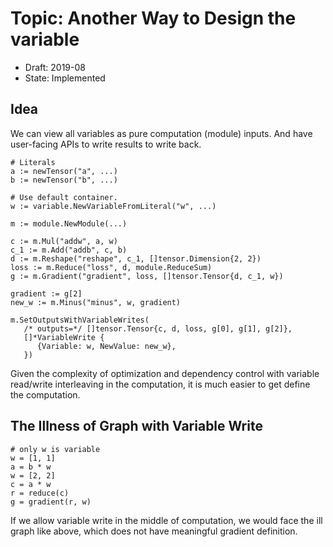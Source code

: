 Topic: Another Way to Design the variable
==========================================

- Draft: 2019-08
- State: Implemented

Idea
----

We can view all variables as pure computation (module) inputs. And have
user-facing APIs to write results to write back.

    # Literals
    a := newTensor("a", ...)
    b := newTensor("b", ...)

    # Use default container.
    w := variable.NewVariableFromLiteral("w", ...)

    m := module.NewModule(...)

    c := m.Mul("addw", a, w)
    c_1 := m.Add("addb", c, b)
    d := m.Reshape("reshape", c_1, []tensor.Dimension{2, 2})
    loss := m.Reduce("loss", d, module.ReduceSum)
    g := m.Gradient("gradient", loss, []tensor.Tensor{d, c_1, w})

    gradient := g[2]
    new_w := m.Minus("minus", w, gradient)

    m.SetOutputsWithVariableWrites(
       /* outputs=*/ []tensor.Tensor{c, d, loss, g[0], g[1], g[2]},
       []*VariableWrite {
          {Variable: w, NewValue: new_w},
       })

Given the complexity of optimization and dependency control with variable
read/write interleaving in the computation, it is much easier to get define the
computation.

The Illness of Graph with Variable Write
----------------------------------------

    # only w is variable
    w = [1, 1]
    a = b * w
    w = [2, 2]
    c = a * w
    r = reduce(c)
    g = gradient(r, w)

If we allow variable write in the middle of computation, we would face the ill
graph like above, which does not have meaningful gradient definition.
